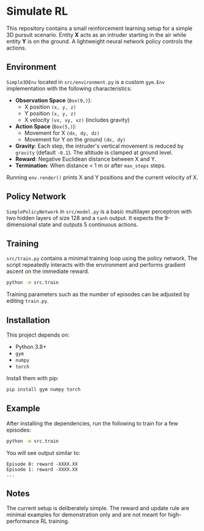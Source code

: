 # Simulate RL

This repository contains a small reinforcement learning setup for a simple 3D pursuit scenario. Entity **X** acts as an intruder starting in the air while entity **Y** is on the ground. A lightweight neural network policy controls the actions.

## Environment

`Simple3DEnv` located in `src/environment.py` is a custom `gym.Env` implementation with the following characteristics:

- **Observation Space** (`Box(9,)`):
  - X position `(x, y, z)`
  - Y position `(x, y, z)`
  - X velocity `(vx, vy, vz)` (includes gravity)
- **Action Space** (`Box(5,)`):
  - Movement for X `(dx, dy, dz)`
  - Movement for Y on the ground `(dx, dy)`
- **Gravity**: Each step, the intruder's vertical movement is reduced by `gravity` (default `-0.1`). The altitude is clamped at ground level.
- **Reward**: Negative Euclidean distance between X and Y.
- **Termination**: When distance < 1 m or after `max_steps` steps.

Running `env.render()` prints X and Y positions and the current velocity of X.

## Policy Network

`SimplePolicyNetwork` in `src/model.py` is a basic multilayer perceptron with two hidden layers of size 128 and a `tanh` output. It expects the 9-dimensional state and outputs 5 continuous actions.

## Training

`src/train.py` contains a minimal training loop using the policy network. The script repeatedly interacts with the environment and performs gradient ascent on the immediate reward.

```bash
python -m src.train
```

Training parameters such as the number of episodes can be adjusted by editing `train.py`.

## Installation

This project depends on:

- Python 3.8+
- `gym`
- `numpy`
- `torch`

Install them with pip:

```bash
pip install gym numpy torch
```

## Example

After installing the dependencies, run the following to train for a few episodes:

```bash
python -m src.train
```

You will see output similar to:

```text
Episode 0: reward -XXXX.XX
Episode 1: reward -XXXX.XX
...
```

## Notes

The current setup is deliberately simple. The reward and update rule are minimal examples for demonstration only and are not meant for high-performance RL training.
